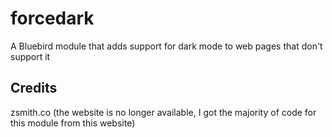 # forcedark
A Bluebird module that adds support for dark mode to web pages that don't support it

## Credits
zsmith.co (the website is no longer available, I got the majority of code for this module from this website)
